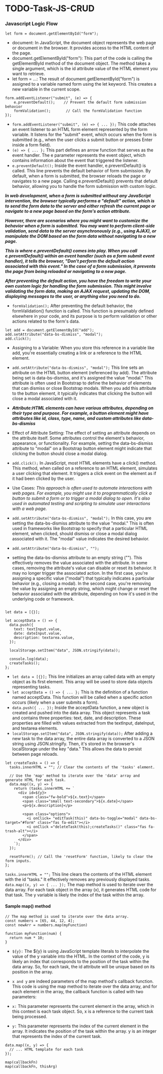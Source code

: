 # TODO-Task-JS-CRUD
### Javascript Logic Flow
```
let form = document.getElementById("form");
```
* document: In JavaScript, the document object represents the web page or document in the browser. It provides access to the HTML content of the page.
* document.getElementById("form"): This part of the code is calling the getElementById method of the document object. The method takes a single argument, which is the id attribute value of the HTML element you want to retrieve.
* let form = ...: The result of document.getElementById("form") is assigned to a variable named form using the let keyword. This creates a new variable in the current scope.
```
form.addEventListener("submit", (e) => {
    e.preventDefault();    // Prevent the default form submission behavior
    formValidation();       // Call the formValidation function
});
```
* `form.addEventListener("submit", (e) => { ... });` This code attaches an event listener to an HTML form element represented by the form variable. It listens for the "submit" event, which occurs when the form is submitted (e.g., when the user clicks a submit button or presses Enter inside a form field).
* `(e) => { ... };` This part defines an arrow function that serves as the event handler. The e parameter represents the event object, which contains information about the event that triggered the listener.
* `e.preventDefault();` Inside the event handler, e.preventDefault() is called. This line prevents the default behavior of form submission. By default, when a form is submitted, the browser reloads the page or navigates to a new page. Calling e.preventDefault() prevents that default behavior, allowing you to handle the form submission with custom logic.

***In web development, when a form is submitted without any JavaScript intervention, the browser typically performs a "default" action, which is to send the form data to the server and either refresh the current page or navigate to a new page based on the form's action attribute.***

***However, there are scenarios where you might want to customize the behavior when a form is submitted. You may want to perform client-side validation, send data to the server asynchronously (e.g., using AJAX), or manipulate the DOM based on the form data without navigating to a new page.***

***This is where e.preventDefault() comes into play. When you call e.preventDefault() within an event handler (such as a form submit event handler), it tells the browser, "Don't perform the default action associated with this event." In the case of a form submission, it prevents the page from being reloaded or navigating to a new page.***

***After preventing the default action, you have the freedom to write your own custom logic for handling the form submission. This might involve validating the form data, making an AJAX request, updating the DOM, displaying messages to the user, or anything else you need to do.***
* `formValidation();` After preventing the default behavior, the formValidation() function is called. This function is presumably defined elsewhere in your code, and its purpose is to perform validation or other actions related to the form's data.
```
let add = document.getElementById("add");
add.setAttribute("data-bs-dismiss", "modal");
add.click();
```
* Assigning to a Variable: When you store this reference in a variable like add, you're essentially creating a link or a reference to the HTML element.
* `add.setAttribute("data-bs-dismiss", "modal");` This line sets an attribute on the HTML button element (referenced by add). The attribute being set is data-bs-dismiss, and it's assigned the value "modal." This attribute is often used in Bootstrap to define the behavior of elements that can dismiss or close Bootstrap modals. When you add this attribute to the button element, it typically indicates that clicking the button will close a modal associated with it.
* ***Attribute:HTML elements can have various attributes, depending on their type and purpose. For example, a button element might have attributes like id, class, type, name, and custom attributes like data-bs-dismiss***
* Effect of Attribute Setting: The effect of setting an attribute depends on the attribute itself. Some attributes control the element's behavior, appearance, or functionality. For example, setting the data-bs-dismiss attribute to "modal" on a Bootstrap button element might indicate that clicking the button should close a modal dialog.
* `add.click();` In JavaScript, most HTML elements have a click() method. This method, when called on a reference to an HTML element, simulates a user clicking that element. It triggers a click event on the element as if it had been clicked by the user.
* Use Cases:
_This approach is often used to automate interactions with web pages. For example, you might use it to programmatically click a button to submit a form or to trigger a modal dialog to open.
It's also used in automated testing and scripting to simulate user interactions with a web page._

* `add.setAttribute("data-bs-dismiss", "modal");`
In this case, you are setting the data-bs-dismiss attribute to the value "modal." This is often used in frameworks like Bootstrap to specify that a particular HTML element, when clicked, should dismiss or close a modal dialog associated with it. The "modal" value indicates the desired behavior.
* `add.setAttribute("data-bs-dismiss", "");`
* setting the data-bs-dismiss attribute to an empty string (""). This effectively removes the value associated with the attribute. In some cases, removing the attribute's value can disable or reset its behavior. It may no longer trigger the associated action.
In the first case, you're assigning a specific value ("modal") that typically indicates a particular behavior (e.g., closing a modal).
In the second case, you're removing the value by assigning an empty string, which might change or reset the behavior associated with the attribute, depending on how it's used in the underlying code or framework.
```

let data = [{}];

let acceptData = () => {
  data.push({
    text: textInput.value,
    date: dateInput.value,
    description: textarea.value,
  });

  localStorage.setItem("data", JSON.stringify(data));

  console.log(data);
  createTasks();
};

```
* `let data = [{}];` This line initializes an array called data with an empty object as its first element. This array will be used to store data objects representing tasks.
* `let acceptData = () => { ... };` This is the definition of a function named acceptData. This function will be called when a specific action occurs (likely when a user submits a form).
* `data.push({ ... });` Inside the acceptData function, a new object is created and pushed into the data array. This object represents a task and contains three properties: text, date, and description. These properties are filled with values extracted from the textInput, dateInput, and textarea elements.
* `localStorage.setItem("data", JSON.stringify(data));` After adding a new task to the data array, the entire data array is converted to a JSON string using JSON.stringify. Then, it's stored in the browser's localStorage under the key "data." This allows the data to persist between page reloads.
```
let createTasks = () => {
  tasks.innerHTML = ""; // Clear the contents of the 'tasks' element.

  // Use the 'map' method to iterate over the 'data' array and generate HTML for each task.
  data.map((x, y) => {
    return (tasks.innerHTML += `
      <div id=${y}>
        <span class="fw-bold">${x.text}</span>
        <span class="small text-secondary">${x.date}</span>
        <p>${x.description}</p>

        <span class="options">
          <i onClick= "editTask(this)" data-bs-toggle="modal" data-bs-target="#form" class="fas fa-edit"></i>
          <i onClick ="deleteTask(this);createTasks()" class="fas fa-trash-alt"></i>
        </span>
      </div>
    `);
  });

  resetForm(); // Call the 'resetForm' function, likely to clear the form inputs.
};
```
`tasks.innerHTML = "";` This line clears the contents of the HTML element with the id "tasks." It effectively removes any previously displayed tasks.
`data.map((x, y) => { ... });` The map method is used to iterate over the data array. For each task object in the array (x), it generates HTML code for that task. The y variable is likely the index of the task within the array.


#### Sample map() method
```
// The map method is used to iterate over the data array. 
const numbers = [65, 44, 12, 4];
const newArr = numbers.map(myFunction)

function myFunction(num) {
  return num * 10;
}
```
* `${y}:` The ${y} is using JavaScript template literals to interpolate the value of the y variable into the HTML. In the context of the code, y is likely an index that corresponds to the position of the task within the data array. So, for each task, the id attribute will be unique based on its position in the array.

* `x and y` are indeed parameters of the map method's callback function. This code is using the map method to iterate over the data array, and for each element in the array, the callback function is called with two parameters:

* `x:` This parameter represents the current element in the array, which in this context is each task object. So, x is a reference to the current task being processed.

* `y:` This parameter represents the index of the current element in the array. It indicates the position of the task within the array. y is an integer that represents the index of the current task.

```
data.map((x, y) => {
  // ... HTML template for each task
});
```
```
map(callbackFn)
map(callbackFn, thisArg)
```